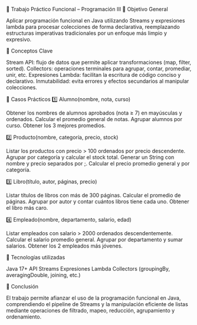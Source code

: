🧩 Trabajo Práctico Funcional – Programación III
🎯 Objetivo General

  Aplicar programación funcional en Java utilizando Streams y expresiones lambda para procesar colecciones de 
  forma declarativa, reemplazando estructuras imperativas tradicionales por un enfoque más limpio y expresivo.

🧠 Conceptos Clave

  Stream API: flujo de datos que permite aplicar transformaciones (map, filter, sorted).
  Collectors: operaciones terminales para agrupar, contar, promediar, unir, etc.
  Expresiones Lambda: facilitan la escritura de código conciso y declarativo.
  Inmutabilidad: evita errores y efectos secundarios al manipular colecciones.

🧮 Casos Prácticos
1️⃣ Alumno(nombre, nota, curso)

  Obtener los nombres de alumnos aprobados (nota ≥ 7) en mayúsculas y ordenados.
  Calcular el promedio general de notas.
  Agrupar alumnos por curso.
  Obtener los 3 mejores promedios.

2️⃣ Producto(nombre, categoría, precio, stock)

  Listar los productos con precio > 100 ordenados por precio descendente.
  Agrupar por categoría y calcular el stock total.
  Generar un String con nombre y precio separados por ;.
  Calcular el precio promedio general y por categoría.

3️⃣ Libro(título, autor, páginas, precio)

  Listar títulos de libros con más de 300 páginas.
  Calcular el promedio de páginas.
  Agrupar por autor y contar cuántos libros tiene cada uno.
  Obtener el libro más caro.

4️⃣ Empleado(nombre, departamento, salario, edad)

  Listar empleados con salario > 2000 ordenados descendentemente.
  Calcular el salario promedio general.
  Agrupar por departamento y sumar salarios.
  Obtener los 2 empleados más jóvenes.

🧩 Tecnologías utilizadas

  Java 17+
  API Streams
  Expresiones Lambda
  Collectors (groupingBy, averagingDouble, joining, etc.)
  
🏁 Conclusión

El trabajo permite afianzar el uso de la programación funcional en Java, comprendiendo el pipeline de Streams y 
la manipulación eficiente de listas mediante operaciones de filtrado, mapeo, reducción, agrupamiento y ordenamiento.
